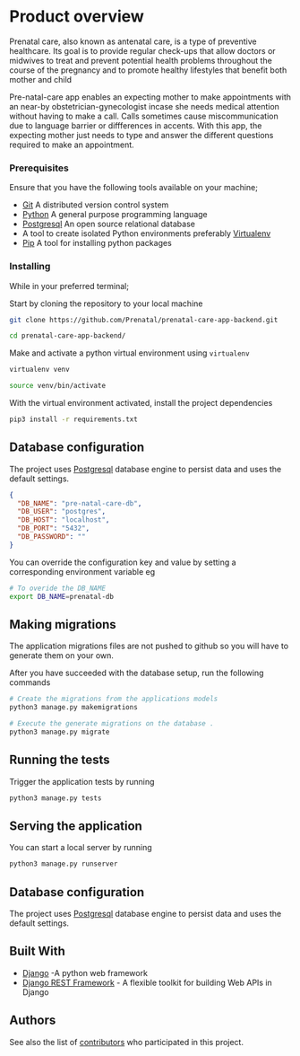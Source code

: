 # Product overview

Prenatal care, also known as antenatal care, is a type of preventive healthcare. Its goal is to provide regular check-ups that allow doctors or midwives to treat and prevent potential health problems throughout the course of the pregnancy and to promote healthy lifestyles that benefit both mother and child

Pre-natal-care app enables an expecting mother to make appointments with an near-by obstetrician-gynecologist incase she needs medical attention without having to make a call. Calls sometimes cause miscommunication due to language barrier or diffferences in accents. With this app, the expecting mother just needs to type and answer the different questions required to make an appointment.

### Prerequisites

Ensure that you have the following tools available on your machine;

- [Git](https://git-scm.com/) A distributed version control system
- [Python](https://www.python.org/) A general purpose programming language
- [Postgresql](https://www.postgresql.org/) An open source relational database
- A tool to create isolated Python environments preferably [Virtualenv](https://virtualenv.pypa.io/en/stable/)
- [Pip](https://pypi.org/project/pip/) A tool for installing python packages

### Installing

While in your preferred terminal;

Start by cloning the repository to your local machine

```bash
git clone https://github.com/Prenatal/prenatal-care-app-backend.git

cd prenatal-care-app-backend/
```

Make and activate a python virtual environment using `virtualenv`

```bash
virtualenv venv

source venv/bin/activate
```

With the virtual environment activated, install the project dependencies

```bash
pip3 install -r requirements.txt
```

## Database configuration

The project uses [Postgresql](https://www.postgresql.org/) database engine to persist data
and uses the default settings.

```json
{
  "DB_NAME": "pre-natal-care-db",
  "DB_USER": "postgres",
  "DB_HOST": "localhost",
  "DB_PORT": "5432",
  "DB_PASSWORD": ""
}
```

You can override the configuration key and value by setting a corresponding environment variable eg

```bash
# To overide the DB_NAME
export DB_NAME=prenatal-db
```

## Making migrations

The application migrations files are not pushed to github so you will have to generate them on your own.

After you have succeeded with the database setup, run the following commands


```bash
# Create the migrations from the applications models
python3 manage.py makemigrations

# Execute the generate migrations on the database .
python3 manage.py migrate
```

## Running the tests

Trigger the application tests by running

```bash
python3 manage.py tests
```

## Serving the application

You can start a local server by running

```bash
python3 manage.py runserver
```

## Database configuration

The project uses [Postgresql](https://www.postgresql.org/) database engine to persist data
and uses the default settings.


## Built With

- [Django](https://docs.djangoproject.com/en/2.1/) -A python web framework
- [Django REST Framework](https://maven.apache.org/) - A flexible toolkit for building Web APIs in Django

## Authors

See also the list of [contributors](https://github.com/Prenatal/prenatal-care-app-backend/graphs/contributors) who participated in this project.
